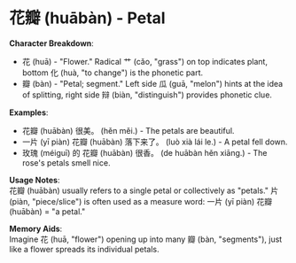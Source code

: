 # **花瓣 (huābàn) - Petal**

**Character Breakdown**:  
- 花 (huā) - "Flower." Radical 艹 (cǎo, "grass") on top indicates plant, bottom 化 (huà, "to change") is the phonetic part.  
- 瓣 (bàn) - "Petal; segment." Left side 瓜 (guā, "melon") hints at the idea of splitting, right side 辩 (biàn, "distinguish") provides phonetic clue.

**Examples**:  
- 花瓣 (huābàn) 很美。 (hěn měi.) - The petals are beautiful.  
- 一片 (yī piàn) 花瓣 (huābàn) 落下来了。 (luò xià lái le.) - A petal fell down.  
- 玫瑰 (méiguī) 的 花瓣 (huābàn) 很香。 (de huābàn hěn xiāng.) - The rose's petals smell nice.

**Usage Notes**:  
花瓣 (huābàn) usually refers to a single petal or collectively as "petals." 片 (piàn, "piece/slice") is often used as a measure word: 一片 (yī piàn) 花瓣 (huābàn) = "a petal."

**Memory Aids**:  
Imagine 花 (huā, "flower") opening up into many 瓣 (bàn, "segments"), just like a flower spreads its individual petals.